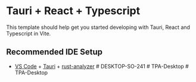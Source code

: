 # Tauri + React + Typescript

This template should help get you started developing with Tauri, React and Typescript in Vite.

## Recommended IDE Setup

- [VS Code](https://code.visualstudio.com/) + [Tauri](https://marketplace.visualstudio.com/items?itemName=tauri-apps.tauri-vscode) + [rust-analyzer](https://marketplace.visualstudio.com/items?itemName=rust-lang.rust-analyzer)
#   D E S K T O P - S O - 2 4 1  
 #   T P A - D e s k t o p  
 #   T P A - D e s k t o p  
 